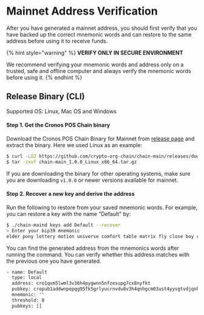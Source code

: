 # Mainnet Address Verification

After you have generated a mainnet address, you should first verify that you have backed up the correct mnemonic words and can restore to the same address before using it to receive funds.

{% hint style="warning" %}
**VERIFY ONLY IN SECURE ENVIRONMENT**&#x20;

We recommend verifying your mnemonic words and address only on a trusted, safe and offline computer and always verify the mnemonic words before using it.
{% endhint %}

## Release Binary (CLI)

Supported OS: Linux, Mac OS and Windows

#### Step 1. Get the Cronos POS Chain  binary

Download the Cronos POS Chain Binary for Mainnet from [release page](https://github.com/crypto-org-chain/chain-main/releases/tag/v1.0.0) and extract the binary. Here we used Linux as an example:

```bash
$ curl -LOJ https://github.com/crypto-org-chain/chain-main/releases/download/v1.0.0/chain-main_1.0.0_Linux_x86_64.tar.gz
$ tar -zxvf chain-main_1.0.0_Linux_x86_64.tar.gz
```

If you are downloading the binary for other operating systems, make sure you are downloading `v1.0.0` or newer versions available for mainnet.

#### Step 2. Recover a new key and derive the address

Run the following to restore from your saved mnemonic words. For example, you can restore a key with the name "Default" by:

```bash
$ ./chain-maind keys add Default --recover
> Enter your bip39 mnemonic
elder pony lottery motion universe comfort table matrix fly close boy rival verify virus defy permit pottery summer tilt seek trip child defense success
```

You can find the generated address from the mnemonics words after running the command. You can verify whether this address matches with the previous one you have generated.

```bash
- name: Default
  type: local
  address: cro1qxm5lwml3v36h4pygwnn5nfzesupg7cx8nyfkt
  pubkey: cropub1addwnpepqg95fk5grlyucrnvdu8v3h4qnhgcm03ust4yysgtvdjqnh2ytmg6syjkav6
  mnemonic: ""
  threshold: 0
  pubkeys: []
```
